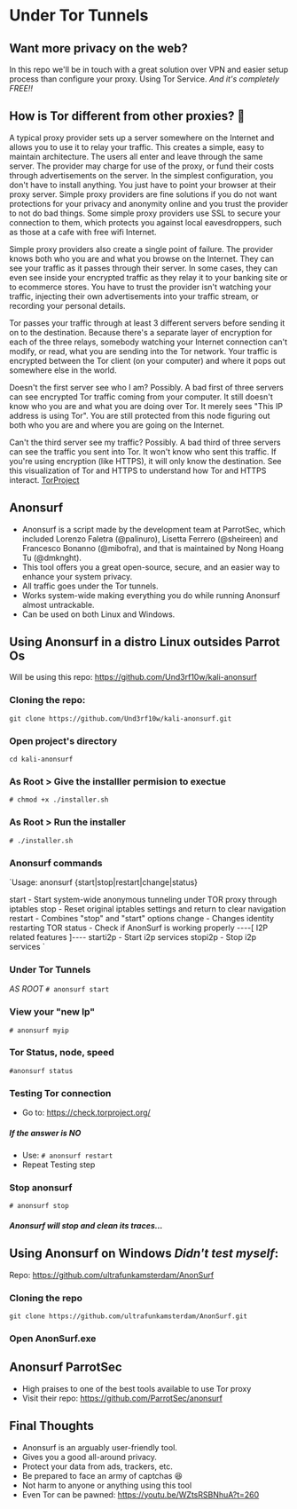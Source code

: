 # Under Tor Tunnels

## Want more privacy on the web?
In this repo we'll be in touch with a great solution over VPN and easier setup process than configure your proxy. Using Tor Service.
*And it's completely FREE!!*


## How is Tor different from other proxies? 🧅
A typical proxy provider sets up a server somewhere on the Internet and allows you to use it to relay your traffic. This creates a simple, easy to maintain architecture. The users all enter and leave through the same server. The provider may charge for use of the proxy, or fund their costs through advertisements on the server. In the simplest configuration, you don't have to install anything. You just have to point your browser at their proxy server. Simple proxy providers are fine solutions if you do not want protections for your privacy and anonymity online and you trust the provider to not do bad things. Some simple proxy providers use SSL to secure your connection to them, which protects you against local eavesdroppers, such as those at a cafe with free wifi Internet.

Simple proxy providers also create a single point of failure. The provider knows both who you are and what you browse on the Internet. They can see your traffic as it passes through their server. In some cases, they can even see inside your encrypted traffic as they relay it to your banking site or to ecommerce stores. You have to trust the provider isn't watching your traffic, injecting their own advertisements into your traffic stream, or recording your personal details.

Tor passes your traffic through at least 3 different servers before sending it on to the destination. Because there's a separate layer of encryption for each of the three relays, somebody watching your Internet connection can't modify, or read, what you are sending into the Tor network. Your traffic is encrypted between the Tor client (on your computer) and where it pops out somewhere else in the world.

Doesn't the first server see who I am?
Possibly. A bad first of three servers can see encrypted Tor traffic coming from your computer. It still doesn't know who you are and what you are doing over Tor. It merely sees "This IP address is using Tor". You are still protected from this node figuring out both who you are and where you are going on the Internet.

Can't the third server see my traffic?
Possibly. A bad third of three servers can see the traffic you sent into Tor. It won't know who sent this traffic. If you're using encryption (like HTTPS), it will only know the destination. See this visualization of Tor and HTTPS to understand how Tor and HTTPS interact. <a href="https://support.torproject.org/about/">TorProject</a>


## Anonsurf
* Anonsurf is a script made by the development team at ParrotSec, which included Lorenzo Faletra (@palinuro), Lisetta Ferrero (@sheireen) and Francesco Bonanno (@mibofra), and that is maintained by Nong Hoang Tu (@dmknght).
* This tool offers you a great open-source, secure, and an easier way to enhance your system privacy.
* All traffic goes under the Tor tunnels.
* Works system-wide making everything you do while running Anonsurf almost untrackable.
* Can be used on both Linux and Windows.

## Using Anonsurf in a distro Linux outsides Parrot Os
Will be using this repo: https://github.com/Und3rf10w/kali-anonsurf

### Cloning the repo:

`git clone https://github.com/Und3rf10w/kali-anonsurf.git` 


### Open project's directory

`cd kali-anonsurf` 


### As Root > Give the installler permision to exectue

`# chmod +x ./installer.sh`


### As Root > Run the installer

`# ./installer.sh`


### Anonsurf commands

`Usage:
 anonsurf {start|stop|restart|change|status}

 start - Start system-wide anonymous
          tunneling under TOR proxy through iptables
 stop - Reset original iptables settings
          and return to clear navigation
 restart - Combines "stop" and "start" options
 change - Changes identity restarting TOR 
 status - Check if AnonSurf is working properly
----[ I2P related features ]----
 starti2p - Start i2p services
 stopi2p - Stop i2p services
`


### Under Tor Tunnels
*AS ROOT*
`# anonsurf start`

### View your "new Ip"

`# anonsurf myip`

### Tor Status, node, speed

`#anonsurf status`


### Testing Tor connection
* Go to: https://check.torproject.org/
  
##### If the answer is NO
* Use: `# anonsurf restart`
* Repeat Testing step


### Stop anonsurf

`# anonsurf stop`

##### Anonsurf will stop and clean its traces...



## Using Anonsurf on Windows  *Didn't test myself*:
Repo: https://github.com/ultrafunkamsterdam/AnonSurf

### Cloning the repo

`git clone https://github.com/ultrafunkamsterdam/AnonSurf.git`


### Open AnonSurf.exe



## Anonsurf ParrotSec
* High praises to one of the best tools available to use Tor proxy
* Visit their repo: https://github.com/ParrotSec/anonsurf



## Final Thoughts
* Anonsurf is an arguably user-friendly tool.
* Gives you a good all-around privacy.
* Protect your data from ads, trackers, etc.
* Be prepared to face an army of captchas 😆
* Not harm to anyone or anything using this tool
* Even Tor can be pawned: https://youtu.be/WZtsRSBNhuA?t=260
